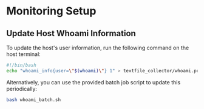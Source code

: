 # Monitoring Setup

## Update Host Whoami Information

To update the host's user information, run the following command on the host terminal:

```bash
#!/bin/bash
echo "whoami_info{user=\"$(whoami)\"} 1" > textfile_collector/whoami.prom
```

Alternatively, you can use the provided batch job script to update this periodically:
```bash
bash whoami_batch.sh
```